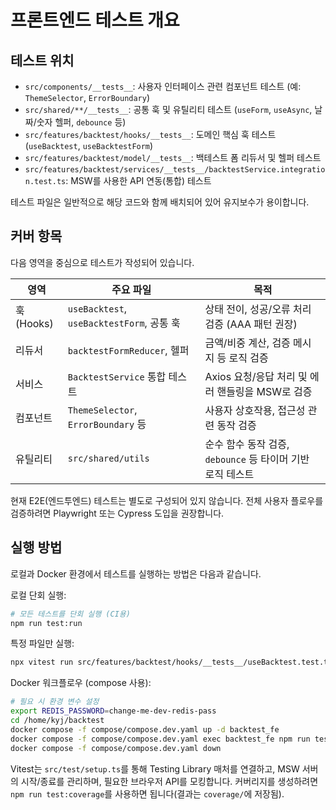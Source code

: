 # 프론트엔드 테스트 개요

## 테스트 위치

- `src/components/__tests__`: 사용자 인터페이스 관련 컴포넌트 테스트 (예: `ThemeSelector`, `ErrorBoundary`)
- `src/shared/**/__tests__`: 공통 훅 및 유틸리티 테스트 (`useForm`, `useAsync`, 날짜/숫자 헬퍼, `debounce` 등)
- `src/features/backtest/hooks/__tests__`: 도메인 핵심 훅 테스트 (`useBacktest`, `useBacktestForm`)
- `src/features/backtest/model/__tests__`: 백테스트 폼 리듀서 및 헬퍼 테스트
- `src/features/backtest/services/__tests__/backtestService.integration.test.ts`: MSW를 사용한 API 연동(통합) 테스트

테스트 파일은 일반적으로 해당 코드와 함께 배치되어 있어 유지보수가 용이합니다.

## 커버 항목

다음 영역을 중심으로 테스트가 작성되어 있습니다.

| 영역 | 주요 파일 | 목적 |
|------|-----------|------|
| 훅 (Hooks) | `useBacktest`, `useBacktestForm`, 공통 훅 | 상태 전이, 성공/오류 처리 검증 (AAA 패턴 권장) |
| 리듀서 | `backtestFormReducer`, 헬퍼 | 금액/비중 계산, 검증 메시지 등 로직 검증 |
| 서비스 | `BacktestService` 통합 테스트 | Axios 요청/응답 처리 및 에러 핸들링을 MSW로 검증 |
| 컴포넌트 | `ThemeSelector`, `ErrorBoundary` 등 | 사용자 상호작용, 접근성 관련 동작 검증 |
| 유틸리티 | `src/shared/utils` | 순수 함수 동작 검증, `debounce` 등 타이머 기반 로직 테스트 |

현재 E2E(엔드투엔드) 테스트는 별도로 구성되어 있지 않습니다. 전체 사용자 플로우를 검증하려면 Playwright 또는 Cypress 도입을 권장합니다.

## 실행 방법

로컬과 Docker 환경에서 테스트를 실행하는 방법은 다음과 같습니다.

로컬 단회 실행:

```bash
# 모든 테스트를 단회 실행 (CI용)
npm run test:run
```

특정 파일만 실행:

```bash
npx vitest run src/features/backtest/hooks/__tests__/useBacktest.test.ts
```

Docker 워크플로우 (compose 사용):

```bash
# 필요 시 환경 변수 설정
export REDIS_PASSWORD=change-me-dev-redis-pass
cd /home/kyj/backtest
docker compose -f compose/compose.dev.yaml up -d backtest_fe
docker compose -f compose/compose.dev.yaml exec backtest_fe npm run test:run
docker compose -f compose/compose.dev.yaml down
```

Vitest는 `src/test/setup.ts`를 통해 Testing Library 매처를 연결하고, MSW 서버의 시작/종료를 관리하며, 필요한 브라우저 API를 모킹합니다. 커버리지를 생성하려면 `npm run test:coverage`를 사용하면 됩니다(결과는 `coverage/`에 저장됨).
